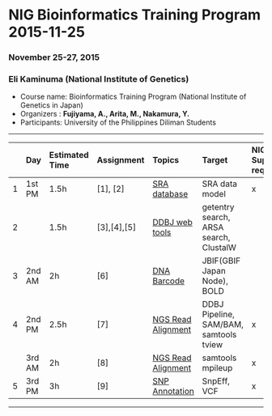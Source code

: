 # NIG Bioinformatics Training Program 2015-11-25
### November 25-27, 2015
### Eli Kaminuma (National Institute of Genetics)

- Course name: Bioinformatics Training  Program (National Institute of Genetics in Japan)
- Organizers : **Fujiyama, A., Arita, M., Nakamura, Y.**
- Participants: University of the Philippines Diliman Students

----------------------------------------------------

|  | Day   | Estimated Time   | Assignment   | Topics       | Target       | NIG Supercomputer required |
|:--|:-----------|:------------|:-------------|:-------------|:-------------|:-------------|
|1| 1st PM|  1.5h |   [1], [2]       | [SRA database](ek_BioinfoPRG151125.pdf)| SRA data model      |  x |
|2|       |  1.5h |   [3],[4],[5]      | [DDBJ web tools](ek_BioinfoPRG151125.pdf) | getentry search, ARSA search, ClustalW |  |
|3|   2nd AM   |    2h |     [6]  | [DNA Barcode](ek_BioinfoPRG151126.pdf)      | JBIF(GBIF Japan Node), BOLD | |
|4|   2nd PM   |  2.5h |      [7] | [NGS Read Alignment](ek_BioinfoPRG151126.pdf) |  DDBJ Pipeline, SAM/BAM, samtools tview |x|
| |   3rd AM   |    2h |      [8] | [NGS Read Alignment](ek_BioinfoPRG151126.pdf) |  samtools mpileup                      |x|
|5|    3rd PM  |    3h |      [9] | [SNP Annotation](ek_BioinfoPRG151127.pdf)   |  SnpEff,  VCF                          |x|


----------------------------------------------------
